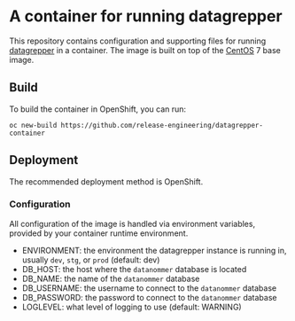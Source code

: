 # A container for running datagrepper

This repository contains configuration and supporting files for running
[datagrepper](https://github.com/fedora-infra/datagrepper) in a container.
The image is built on top of the [CentOS](https://www.centos.org/) 7 base
image.

## Build

To build the container in OpenShift, you can run:
```
oc new-build https://github.com/release-engineering/datagrepper-container
```

## Deployment

The recommended deployment method is OpenShift.

### Configuration

All configuration of the image is handled via environment variables,
provided by your container runtime environment.

- ENVIRONMENT: the environment the datagrepper instance is running in,
  usually `dev`, `stg`, or `prod` (default: dev)
- DB_HOST: the host where the `datanommer` database is located
- DB_NAME: the name of the `datanommer` database
- DB_USERNAME: the username to connect to the `datanommer` database
- DB_PASSWORD: the password to connect to the `datanommer` database
- LOGLEVEL: what level of logging to use (default: WARNING)
